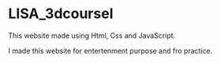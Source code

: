 # LISA_3dcoursel

This website made using Html, Css and JavaScript.

I made this website for entertenment purpose and fro practice.
